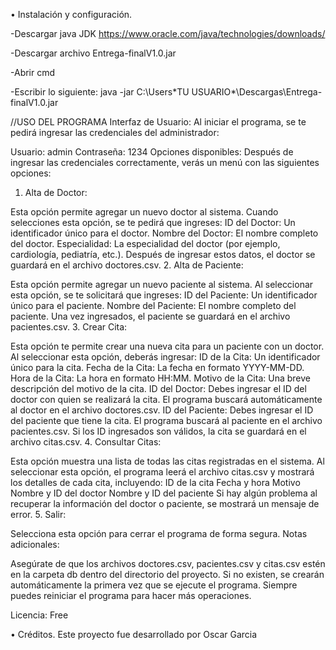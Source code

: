 •	Instalación y configuración.

-Descargar java JDK https://www.oracle.com/java/technologies/downloads/

-Descargar archivo Entrega-finalV1.0.jar

-Abrir cmd 

-Escribir lo siguiente: java -jar C:\Users\*TU USUARIO*\Descargas\Entrega-finalV1.0.jar



//USO DEL PROGRAMA
Interfaz de Usuario: Al iniciar el programa, se te pedirá ingresar las credenciales del administrador:

Usuario: admin
Contraseña: 1234
Opciones disponibles: Después de ingresar las credenciales correctamente, verás un menú con las siguientes opciones:

1. Alta de Doctor:

Esta opción permite agregar un nuevo doctor al sistema.
Cuando selecciones esta opción, se te pedirá que ingreses:
ID del Doctor: Un identificador único para el doctor.
Nombre del Doctor: El nombre completo del doctor.
Especialidad: La especialidad del doctor (por ejemplo, cardiología, pediatría, etc.).
Después de ingresar estos datos, el doctor se guardará en el archivo doctores.csv.
2. Alta de Paciente:

Esta opción permite agregar un nuevo paciente al sistema.
Al seleccionar esta opción, se te solicitará que ingreses:
ID del Paciente: Un identificador único para el paciente.
Nombre del Paciente: El nombre completo del paciente.
Una vez ingresados, el paciente se guardará en el archivo pacientes.csv.
3. Crear Cita:

Esta opción te permite crear una nueva cita para un paciente con un doctor.
Al seleccionar esta opción, deberás ingresar:
ID de la Cita: Un identificador único para la cita.
Fecha de la Cita: La fecha en formato YYYY-MM-DD.
Hora de la Cita: La hora en formato HH:MM.
Motivo de la Cita: Una breve descripción del motivo de la cita.
ID del Doctor: Debes ingresar el ID del doctor con quien se realizará la cita. El programa buscará automáticamente al doctor en el archivo doctores.csv.
ID del Paciente: Debes ingresar el ID del paciente que tiene la cita. El programa buscará al paciente en el archivo pacientes.csv.
Si los ID ingresados son válidos, la cita se guardará en el archivo citas.csv.
4. Consultar Citas:

Esta opción muestra una lista de todas las citas registradas en el sistema.
Al seleccionar esta opción, el programa leerá el archivo citas.csv y mostrará los detalles de cada cita, incluyendo:
ID de la cita
Fecha y hora
Motivo
Nombre y ID del doctor
Nombre y ID del paciente
Si hay algún problema al recuperar la información del doctor o paciente, se mostrará un mensaje de error.
5. Salir:

Selecciona esta opción para cerrar el programa de forma segura.
Notas adicionales:

Asegúrate de que los archivos doctores.csv, pacientes.csv y citas.csv estén en la carpeta db dentro del directorio del proyecto. Si no existen, se crearán automáticamente la primera vez que se ejecute el programa.
Siempre puedes reiniciar el programa para hacer más operaciones.

Licencia: Free



•	Créditos.
Este proyecto fue desarrollado por Oscar Garcia
